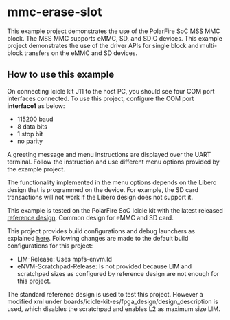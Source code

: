 # mmc-erase-slot

This example project demonstrates the use of the PolarFire SoC MSS MMC block. 
The MSS MMC supports eMMC, SD, and SDIO devices. This example project demonstrates
the use of the driver APIs for single block and multi-block transfers on the eMMC and SD devices.

## How to use this example

On connecting Icicle kit J11 to the host PC, you should see four COM port interfaces 
connected. To use this project, configure the COM port **interface1** as below:
 - 115200 baud
 - 8 data bits
 - 1 stop bit
 - no parity

A greeting message and menu instructions are displayed over the UART terminal. 
Follow the instruction and use different menu options provided by the example project.

The functionality implemented in the menu options depends on the Libero design that is programmed on the device.
For example, the SD card transactions will not work if the Libero design does not support it.

This example is tested on the PolarFire SoC Icicle kit with the latest released
[reference design](https://mi-v-ecosystem.github.io/redirects/repo-icicle-kit-reference-design).
Common design for eMMC and SD card.

This project provides build configurations and debug launchers as explained [here](https://mi-v-ecosystem.github.io/redirects/repo-polarfire-soc-bare-metal-examples). 
Following changes are made to the default build configurations for this project:
 - LIM-Release: Uses mpfs-envm.ld
 - eNVM-Scratchpad-Release: Is not provided because LIM and scratchpad sizes as configured by reference design are not enough for this project.

The standard reference design is used to test this project. However a modified xml under boards/icicle-kit-es/fpga_design/design_description is used, which disables the scratchpad and enables L2 as maximum size LIM.
